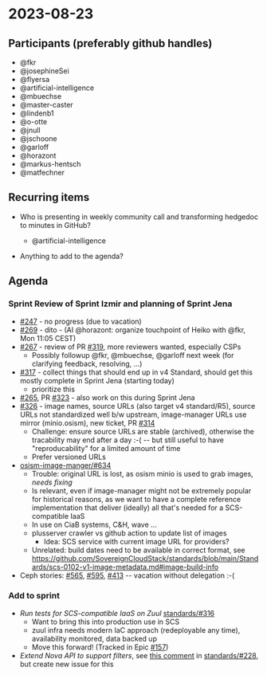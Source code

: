 # 2023-08-23

## Participants (preferably github handles)

- @fkr
- @josephineSei
- @flyersa
- @artificial-intelligence
- @mbuechse
- @master-caster
- @lindenb1
- @o-otte
- @jnull
- @jschoone
- @garloff
- @horazont
- @markus-hentsch
- @matfechner

## Recurring items

- Who is presenting in weekly community call and transforming hedgedoc to minutes in GitHub?
  - @artificial-intelligence

- Anything to add to the agenda?

## Agenda

### Sprint Review of Sprint Izmir and planning of Sprint Jena

- [#247](https://github.com/SovereignCloudStack/issues/issues/247) - no progress (due to vacation)
- [#269](https://github.com/SovereignCloudStack/issues/issues/269) - dito - (AI @horazont: organize touchpoint of Heiko with @fkr, Mon 11:05 CEST)
- [#267](https://github.com/SovereignCloudStack/standards/issues/267) - review of PR [#319](https://github.com/SovereignCloudStack/standards/pull/319), more reviewers wanted, especially CSPs
  - Possibly followup @fkr, @mbuechse, @garloff next week (for clarifying feedback, resolving, ...)
- [#317](https://github.com/SovereignCloudStack/standards/issues/317) - collect things that should end up in v4 Standard, should get this mostly complete in Sprint Jena (starting today)
  - prioritize this
- [#265](https://github.com/SovereignCloudStack/standards/issues/265), PR [#323](https://github.com/SovereignCloudStack/standards/pull/323) - also work on this during Sprint Jena
- [#326](https://github.com/SovereignCloudStack/standards/issues/326) - image names, source URLs (also target v4 standard/R5), source URLs not standardized well b/w upstream, image-manager URLs use mirror (minio.osism), new ticket, PR [#314](https://github.com/SovereignCloudStack/standards/pull/314)
  - Challenge: ensure source URLs are stable (archived), otherwise the tracability may end after a day :-( -- but still useful to have "reproducability" for a limited amount of time
  - Prefer versioned URLs
- [osism-image-manger/#634](https://github.com/osism/openstack-image-manager/issues/634)
  - Trouble: original URL is lost, as osism minio is used to grab images, *needs fixing*
  - Is relevant, even if image-manager might not be extremely popular for historical reasons, as we want to have a complete reference implementation that deliver (ideally) all that's needed for a SCS-compatible IaaS
  - In use on CiaB systems, C&H, wave ...
  - plusserver crawler vs github action to update list of images
    - Idea: SCS service with current image URL for providers?
  - Unrelated: build dates need to be available in correct format, see <https://github.com/SovereignCloudStack/standards/blob/main/Standards/scs-0102-v1-image-metadata.md#image-build-info>
- Ceph stories: [#565](https://github.com/osism/issues/issues/565), [#595](https://github.com/osism/issues/issues/595), [#413](https://github.com/osism/issues/issues/413) -- vacation without delegation :-(

### Add to sprint

- *Run tests for SCS-compatible IaaS on Zuul* [standards/#316](https://github.com/SovereignCloudStack/standards/issues/316)
  - Want to bring this into production use in SCS
  - zuul infra needs modern IaC approach (redeployable any time), availability monitored, data backed up
  - Move this forward! (Tracked in Epic [#157](https://github.com/SovereignCloudStack/issues/issues/157))
- *Extend Nova API to support filters*, see [this comment](https://github.com/SovereignCloudStack/standards/issues/228#issuecomment-1680471609) in [standards/#228](https://github.com/SovereignCloudStack/standards/issues/228), but create new issue for this

